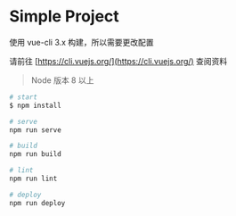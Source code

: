 # Simple Project

使用 vue-cli 3.x 构建，所以需要更改配置

请前往 [https://cli.vuejs.org/](https://cli.vuejs.org/) 查阅资料

> Node 版本 8 以上

```bash
# start
$ npm install

# serve
npm run serve

# build
npm run build

# lint
npm run lint

# deploy
npm run deploy
```